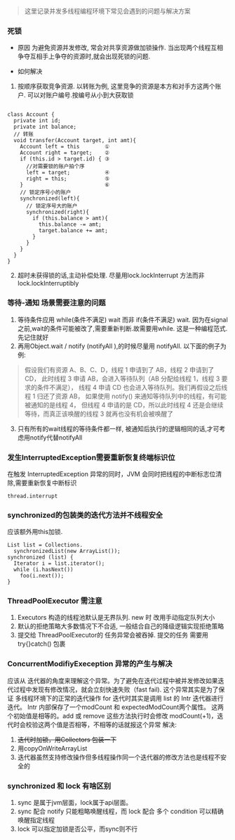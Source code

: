 > 这里记录并发多线程编程环境下常见会遇到的问题与解决方案

### 死锁

- 原因
为避免资源并发修改, 常会对共享资源做加锁操作. 当出现两个线程互相争夺互相手上争夺的资源时,就会出现死锁的问题. 

- 如何解决
1. 按顺序获取竞争资源. 以转账为例, 这里竞争的资源是本方和对手方这两个账户. 可以对账户编号.按编号从小到大获取锁 

```

class Account {
  private int id;
  private int balance;
  // 转账
  void transfer(Account target, int amt){
    Account left = this        ①
    Account right = target;    ②
    if (this.id > target.id) { ③
      //对需要锁的账户拍个序
      left = target;           ④
      right = this;            ⑤
    }                          ⑥
    // 锁定序号小的账户
    synchronized(left){
      // 锁定序号大的账户
      synchronized(right){ 
        if (this.balance > amt){
          this.balance -= amt;
          target.balance += amt;
        }
      }
    }
  } 
}

```

2. 超时未获得锁的话,主动补偿处理. 尽量用lock.lockInterrupt 方法而非lock.lockInterruptibly

### 等待-通知 场景需要注意的问题

1. 等待条件应用 while(条件不满足) wait 而非  if(条件不满足)  wait. 因为在signal 之前,wait的条件可能被改了,需要重新判断.故需要用while. 这是一种编程范式.先记住就好
2. 再用Object.wait / notify (notifyAll ),的时候尽量用 notifyAll.  以下面的例子为例: 

> 假设我们有资源 A、B、C、D，线程 1 申请到了 AB，线程 2 申请到了 CD，
此时线程 3 申请 AB，会进入等待队列（AB 分配给线程 1，线程 3 要求的条件不满足），
线程 4 申请 CD 也会进入等待队列。我们再假设之后线程 1 归还了资源 AB，
如果使用 notify() 来通知等待队列中的线程，有可能被通知的是线程 4，
但线程 4 申请的是 CD，所以此时线程 4 还是会继续等待，而真正该唤醒的线程 3 就再也没有机会被唤醒了

3. 只有所有的wait线程的等待条件都一样, 被通知后执行的逻辑相同的话,才可考虑用notify代替notifyAll 



### 发生InterruptedException需要重新恢复终端标识位

在触发 InterruptedException 异常的同时，JVM 会同时把线程的中断标志位清除,需要重新恢复中断标识

```
thread.interrupt

```

### synchronized的包装类的迭代方法并不线程安全

应该额外用this加锁. 

```
List list = Collections.
  synchronizedList(new ArrayList());
synchronized (list) {  
  Iterator i = list.iterator(); 
  while (i.hasNext())
    foo(i.next());
}    
``` 

### ThreadPoolExecutor 需注意

1. Executors 构造的线程池默认是无界队列. new 时 改用手动指定队列大小
2. 默认的拒绝策略大多数情况下不合适, 一般结合自己的降级逻辑实现拒绝策略
3. 提交给 ThreadPoolExecutor的 任务异常会被吞掉. 提交的任务 需要用 try{}catch() 包裹

### ConcurrentModifiyExeception 异常的产生与解决

应该从 迭代器的角度来理解这个异常。为了避免在迭代过程中被并发修改如果迭代过程中发现有修改情况，就会立刻快速失败（fast fail). 这个异常其实是为了保证 多线程环境下的正常的迭代操作
for 迭代时其实是调用 list 的 Intr 迭代器进行迭代。 Intr 内部保存了一个modCount 和 expectedModCount两个属性。 这两个初始值是相等的。add 或 remove 这些方法执行时会修改 modCount(+1)，迭代时会校验这两个值是否相等，不相等的话就报这个异常
解决:
1. ~~迭代时加锁，用Collectors 包装一下~~
2. 用copyOnWriteArrayList
3. 迭代器虽然支持修改操作但多线程操作同一个迭代器的修改方法也是线程不安全的 

### synchronized 和 lock 有啥区别

1. sync 是属于jvm层面，lock属于api层面。 
2. sync 配合 notify 只能粗略唤醒线程，而 lock 配合 多个 condition 可以精确唤醒指定线程
3. lock 可以指定加锁是否公平，而sync则不行 

